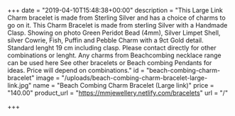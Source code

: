 

+++ date = "2019-04-10T15:48:38+00:00" description = "This Large Link Charm bracelet is made from Sterling Silver and has a choice of charms to go on it. This Charm Bracelet is made from sterling Silver with a Handmade Clasp. Showing on photo Green Peridot Bead (4mm), Silver Limpet Shell, silver Cowrie, Fish, Puffin and Pebble Charm with a 9ct Gold detail. Standard lenght 19 cm including clasp. Please contact directly for other combinations or lenght. Any charms from Beachcombing necklace range can be used here See other bracelets or Beach combing Pendants for ideas. Price will depend on combinations." id = "beach-combing-charm-bracelet" image = "/uploads/beach-combing-charm-bracelet-large-link.jpg" name = "Beach Combing Charm Bracelet (Large link)" price = "140.00" product_url = "https://mmjewellery.netlify.com/bracelets" url = "/"

+++
